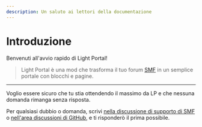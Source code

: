 ```yaml
---
description: Un saluto ai lettori della documentazione
---
```


# Introduzione

Benvenuti all'avvio rapido di Light Portal!

> Light Portal è una mod che trasforma il tuo forum [SMF](https://www.simplemachines.org) in un semplice portale con blocchi e pagine.

***

Voglio essere sicuro che tu stia ottendendo il massimo da LP e che nessuna domanda rimanga senza risposta.

Per qualsiasi dubbio o domanda, scrivi [nella discussione di supporto di SMF](https://www.simplemachines.org/community/index.php?topic=572393.0) o [nell'area discussioni di GitHub](https://github.com/dragomano/Light-Portal/discussions), e ti risponderò il prima possibile.
